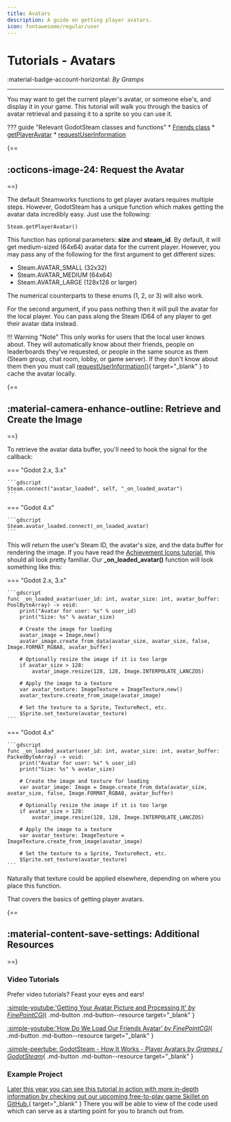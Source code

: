 ```yaml
---
title: Avatars
description: A guide on getting player avatars.
icon: fontawesome/regular/user
---
```


# Tutorials - Avatars
:material-badge-account-horizontal: _By Gramps_

---

You may want to get the current player's avatar, or someone else's, and display it in your game. This tutorial will walk you through the basics of avatar retrieval and passing it to a sprite so you can use it.

??? guide "Relevant GodotSteam classes and functions"
	* [Friends class](../classes/friends.md)
		* [getPlayerAvatar](../classes/friends.md#getplayeravatar)
		* [requestUserInformation](../classes/friends.md/#requestuserinformation)

{==
## :octicons-image-24: Request the Avatar
==}

The default Steamworks functions to get player avatars requires multiple steps. However, GodotSteam has a unique function which makes getting the avatar data incredibly easy. Just use the following:

```gdscript
Steam.getPlayerAvatar()
```

This function has optional parameters: **size** and **steam_id**. By default, it will get medium-sized (64x64) avatar data for the current player. However, you may pass any of the following for the first argument to get different sizes:

- Steam.AVATAR_SMALL (32x32)
- Steam.AVATAR_MEDIUM (64x64)
- Steam.AVATAR_LARGE (128x128 or larger)

The numerical counterparts to these enums (1, 2, or 3) will also work.

For the second argument, if you pass nothing then it will pull the avatar for the local player. You can pass along the Steam ID64 of any player to get their avatar data instead.

!!! Warning "Note"
	This only works for users that the local user knows about. They will automatically know about their friends, people on leaderboards they've requested, or people in the same source as them (Steam group, chat room, lobby, or game server). If they don't know about them then you must call [requestUserInformation()](../classes/friends.md/#requestuserinformation){ target="\_blank" } to cache the avatar locally.

{==
## :material-camera-enhance-outline: Retrieve and Create the Image
==}

To retrieve the avatar data buffer, you'll need to hook the signal for the callback:

=== "Godot 2.x, 3.x"

	```gdscript
	Steam.connect("avatar_loaded", self, "_on_loaded_avatar")
	```

=== "Godot 4.x"

	```gdscript
	Steam.avatar_loaded.connect(_on_loaded_avatar)
	```

This will return the user's Steam ID, the avatar's size, and the data buffer for rendering the image. If you have read the [Achievement Icons tutorial](achievement_icons.md), this should all look pretty familiar. Our **\_on_loaded_avatar()** function will look something like this:

=== "Godot 2.x, 3.x"

	```gdscript
	func _on_loaded_avatar(user_id: int, avatar_size: int, avatar_buffer: PoolByteArray) -> void:
		print("Avatar for user: %s" % user_id)
		print("Size: %s" % avatar_size)

		# Create the image for loading
		avatar_image = Image.new()
		avatar_image.create_from_data(avatar_size, avatar_size, false, Image.FORMAT_RGBA8, avatar_buffer)
		
		# Optionally resize the image if it is too large
		if avatar_size > 128:
			avatar_image.resize(128, 128, Image.INTERPOLATE_LANCZOS)

		# Apply the image to a texture
		var avatar_texture: ImageTexture = ImageTexture.new()
		avatar_texture.create_from_image(avatar_image)

		# Set the texture to a Sprite, TextureRect, etc.
		$Sprite.set_texture(avatar_texture)
	```

=== "Godot 4.x"

	```gdscript
	func _on_loaded_avatar(user_id: int, avatar_size: int, avatar_buffer: PackedByteArray) -> void:
		print("Avatar for user: %s" % user_id)
		print("Size: %s" % avatar_size)

		# Create the image and texture for loading
		var avatar_image: Image = Image.create_from_data(avatar_size, avatar_size, false, Image.FORMAT_RGBA8, avatar_buffer)

		# Optionally resize the image if it is too large
		if avatar_size > 128:
			avatar_image.resize(128, 128, Image.INTERPOLATE_LANCZOS)

		# Apply the image to a texture
		var avatar_texture: ImageTexture = ImageTexture.create_from_image(avatar_image)

		# Set the texture to a Sprite, TextureRect, etc.
		$Sprite.set_texture(avatar_texture)
	```

Naturally that texture could be applied elsewhere, depending on where you place this function.

That covers the basics of getting player avatars.

{==
## :material-content-save-settings: Additional Resources
==}

### Video Tutorials

Prefer video tutorials? Feast your eyes and ears!

[:simple-youtube:'Getting Your Avatar Picture and Processing It' _by FinePointCGI_](https://www.youtube.com/watch?v=VCwNxfYZ8Cw&t=731s){ .md-button .md-button--resource target="\_blank" }

[:simple-youtube:'How Do We Load Our Friends Avatar' _by FinePointCGI_](https://www.youtube.com/watch?v=VCwNxfYZ8Cw&t=6301s){ .md-button .md-button--resource target="\_blank" }

[ :simple-peertube: GodotSteam - How It Works - Player Avatars _by Gramps / GodotSteam_](https://makertube.net/w/2mFQ5ai4Z6ZarENMghPaxN){ .md-button .md-button--resource target="\_blank" }

### Example Project

[Later this year you can see this tutorial in action with more in-depth information by checking out our upcoming free-to-play game Skillet on GitHub.](https://github.com/GodotSteam/Skillet){ target="\_blank" } There you will be able to view of the code used which can serve as a starting point for you to branch out from.